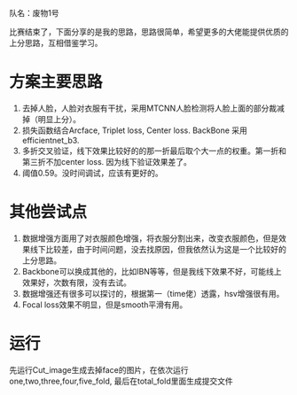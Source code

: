 队名：废物1号

比赛结束了，下面分享的是我的思路，思路很简单，希望更多的大佬能提供优质的上分思路，互相借鉴学习。




# 方案主要思路

1.  去掉人脸，人脸对衣服有干扰，采用MTCNN人脸检测将人脸上面的部分裁减掉（明显上分）。
2.  损失函数结合Arcface,  Triplet loss, Center loss.  BackBone 采用efficientnet_b3.
3.  多折交叉验证，线下效果比较好的的那一折最后取个大一点的权重。第一折和第三折不加center loss. 因为线下验证效果差了。
4.  阈值0.59。没时间调试，应该有更好的。







# 其他尝试点

1. 数据增强方面用了对衣服颜色增强，将衣服分割出来，改变衣服颜色，但是效果线下比较差，由于时间问题，没去找原因，但我依然认为这是一个比较好的上分思路。
2. Backbone可以换成其他的，比如IBN等等，但是我线下效果不好，可能线上效果好，次数有限，没有去试。
3. 数据增强还有很多可以探讨的，根据第一（time佬）透露，hsv增强很有用。
4. Focal loss效果不明显，但是smooth平滑有用。


# 运行
先运行Cut_image生成去掉face的图片，在依次运行one,two,three,four,five_fold, 最后在total_fold里面生成提交文件

